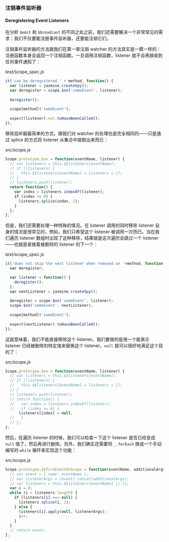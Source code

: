### 注销事件监听器
#### Deregistering Event Listeners

在分析 `$emit` 和 `$broadcast` 的不同之处之前，我们还需要解决一个非常常见的需求：我们不仅要能注册事件监听器，还要能注销它们。

注销事件监听器的方法跟我们在第一章注销 watcher 的方法其实是一模一样的：注册函数本身会返回一个注销函数。一旦调用注销函数，listener 就不会再接收到任何事件通知了：

_test/scope_spec.js_

```js
it('can be deregistered ' + method, function() {
  var listener = jasmine.createSpy();
  var deregister = scope.$on('someEvent', listener);
  
  deregister();
  
  scope[method]('someEvent');
  
  expect(listener).not.toHaveBeenCalled();
});
```

移除监听器最简单的方式，跟我们对 watcher 的处理也是完全相同的——只是通过 splice 的方式将 listener 从集合中提取出来而已：

_src/scope.js_

```js
Scope.prototype.$on = function(eventName, listener) {
  // var listeners = this.$$listeners[eventName];
  // if (!listeners) {
  //   this.$$listeners[eventName] = listeners = [];
  // }
  // listeners.push(listener);
  return function() {
    var index = listeners.indexOf(listener);
    if (index >= 0) {
      listeners.splice(index, 1);
    }
  };
};
```

但是，我们还需要处理一种特殊的情况。在 listener 调用的同时移除 listener 自身的情况是很常见的，例如，我们只希望这个 listener 被调用一次而已。当在我们遍历 listener 数组时出现了这种移除，结果就是这次遍历会跳过一个 listener——也就是紧接着被删除的 listener 的下一个：

_test/scope_spec.js_

```js
it('does not skip the next listener when removed on '+method, function() {
  var deregister;

  var listener = function() {
    deregister();
  };
  var nextListener = jasmine.createSpy();
  
  deregister = scope.$on('someEvent', listener);
  scope.$on('someEvent', nextListener);
  
  scope[method]('someEvent');
  
  expect(nextListener).toHaveBeenCalled();
});
```

这就意味着，我们不能直接移除这个 listener。我们要做的是用一个能表示 listener 已经被删除的特定值来替换这个 listener。`null` 就可以很好地满足这个目的了：

_src/scope.js_

```js
Scope.prototype.$on = function(eventName, listener) {
  // var listeners = this.$$listeners[eventName];
  // if (!listeners) {
  //   this.$$listeners[eventName] = listeners = [];
  // }
  // listeners.push(listener);
  // return function() {
  //   var index = listeners.indexOf(listener);
  //   if (index >= 0) {
      listeners[index] = null;
  //   }
  // };
};
```

然后，在遍历 listener 的时候，我们可以检查一下这个 listener 是否已经变成 `null` 值了，然后再进行删除。另外，我们确实还需要将 `_.forEach` 换成一个手动编写的 `while` 循环来实现这个功能：

_src/scope.js_

```js
Scope.prototype.$$fireEventOnScope = function(eventName, additionalArgs) {
  // var event = { name: eventName };
  // var listenerArgs = [event].concat(additionalArgs);
  // var listeners = this.$$listeners[eventName] || [];
  var i = 0;
  while (i < listeners.length) {
    if (listeners[i] === null) {
      listeners.splice(i, 1);
    } else {
      listeners[i].apply(null, listenerArgs);
      i++;
    }
  }
  // return event;
};
````